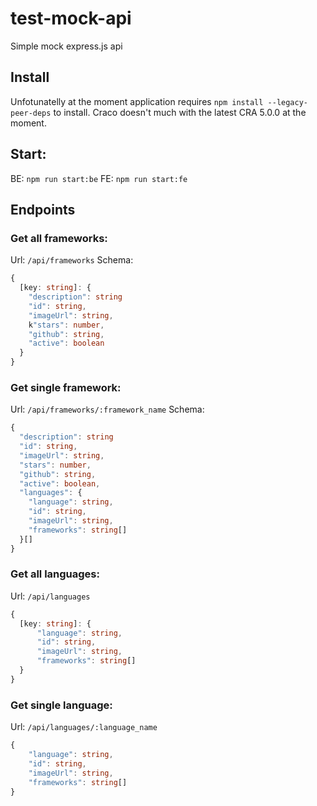# test-mock-api
Simple mock express.js api

## Install
Unfotunatelly at the moment application requires `npm install --legacy-peer-deps` to install. Craco doesn't much with the latest CRA 5.0.0 at the moment.

## Start:
BE: `npm run start:be`
FE: `npm run start:fe`

## Endpoints

### Get all frameworks:
Url: `/api/frameworks`
Schema:
```ts
{
  [key: string]: {
    "description": string
    "id": string,
    "imageUrl": string,
    k"stars": number,
    "github": string,
    "active": boolean
  }
}
```

### Get single framework:
Url: `/api/frameworks/:framework_name`
Schema:
```ts
{
  "description": string
  "id": string,
  "imageUrl": string,
  "stars": number,
  "github": string,
  "active": boolean,
  "languages": {
    "language": string,
    "id": string,
    "imageUrl": string,
    "frameworks": string[]
  }[]
}
```

### Get all languages:
Url: `/api/languages`
```ts
{
  [key: string]: {
      "language": string,
      "id": string,
      "imageUrl": string,
      "frameworks": string[]
  }
}
```

### Get single language:
Url: `/api/languages/:language_name`
```ts
{
    "language": string,
    "id": string,
    "imageUrl": string,
    "frameworks": string[]
}
```

